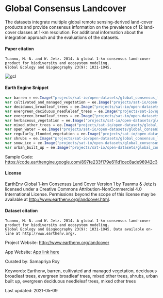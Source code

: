 # Global Consensus Landcover

The datasets integrate multiple global remote sensing-derived land-cover products and provide consensus information on the prevalence of 12 land-cover classes at 1-km resolution. For additional information about the integration approach and the evaluations of the datasets.

#### Paper citation

```
Tuanmu, M.-N. and W. Jetz. 2014. A global 1-km consensus land-cover product for biodiversity and ecosystem modeling.
Global Ecology and Biogeography 23(9): 1031-1045.
```

![gcl](https://user-images.githubusercontent.com/6677629/117578547-86606c00-b0b4-11eb-81c7-b6f6c9e25edd.gif)

#### Earth Engine Snippet

```js
var barren = ee.Image("projects/sat-io/open-datasets/global_consensus_landcover/barren");
var cultivated_and_managed_vegetation = ee.Image("projects/sat-io/open-datasets/global_consensus_landcover/cultivated_and_managed_vegetation");
var deciduous_broadleaf_trees = ee.Image("projects/sat-io/open-datasets/global_consensus_landcover/deciduous_broadleaf_trees");
var evergreen_deciduous_needleleaf_trees = ee.Image("projects/sat-io/open-datasets/global_consensus_landcover/evergreen-deciduous_needleleaf_trees");
var evergreen_broadleaf_trees = ee.Image("projects/sat-io/open-datasets/global_consensus_landcover/evergreen_broadleaf_trees");
var herbaceous_vegetation = ee.Image("projects/sat-io/open-datasets/global_consensus_landcover/herbaceous_vegetation");
var mixed_other_trees = ee.Image("projects/sat-io/open-datasets/global_consensus_landcover/mixed-other_trees");
var open_water = ee.Image("projects/sat-io/open-datasets/global_consensus_landcover/open_water");
var regularly_flooded_vegetation = ee.Image("projects/sat-io/open-datasets/global_consensus_landcover/regularly_flooded_vegetation");
var shrubs = ee.Image("projects/sat-io/open-datasets/global_consensus_landcover/shrubs");
var snow_ice = ee.Image("projects/sat-io/open-datasets/global_consensus_landcover/snow-ice");
var urban_built_up = ee.Image("projects/sat-io/open-datasets/global_consensus_landcover/urban-built-up");
```

Sample Code: https://code.earthengine.google.com/897fe233f179e611d1cec8ade96942c3


#### License
EarthEnv Global 1-km Consensus Land Cover Version 1 by Tuanmu & Jetz is licensed under a Creative Commons Attribution-NonCommercial 4.0 International License. Permissions beyond the scope of this license may be available at http://www.earthenv.org/landcover.html.

#### Dataset citation

```
Tuanmu, M.-N. and W. Jetz. 2014. A global 1-km consensus land-cover product for biodiversity and ecosystem modeling.
Global Ecology and Biogeography 23(9): 1031-1045. Data available on-line at http://www.earthenv.org/.
```

Project Website: http://www.earthenv.org/landcover

App Website: [App link here](https://earthenv-dot-map-of-life.appspot.com/5/81.826/25.542?collections=consensus&layers=Herbaceous_Vegetation)

Curated by: Samapriya Roy

Keywords: Earthenv, barren, cultivated and managed vegetation, deciduous broadleaf trees, evergreen broadleaf trees, mixed other trees, shrubs, urban built up, evergreen deciduous needleleaf trees, mixed other trees

Last updated: 2021-05-09
